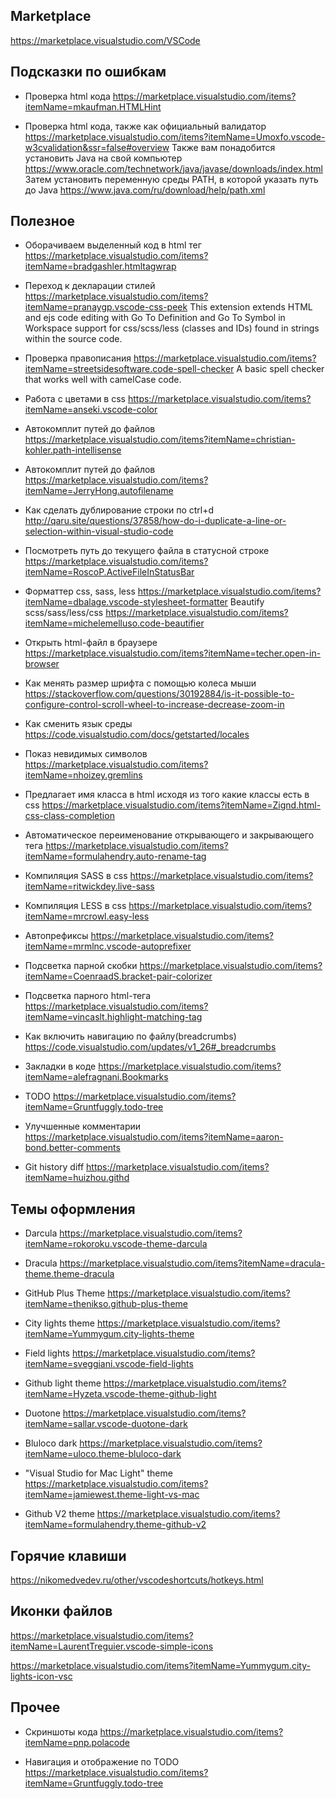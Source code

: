 ﻿## Marketplace
https://marketplace.visualstudio.com/VSCode


## Подсказки по ошибкам

* Проверка html кода
https://marketplace.visualstudio.com/items?itemName=mkaufman.HTMLHint

* Проверка html кода, также как официальный валидатор
https://marketplace.visualstudio.com/items?itemName=Umoxfo.vscode-w3cvalidation&ssr=false#overview 
Также вам понадобится установить Java на свой компьютер
https://www.oracle.com/technetwork/java/javase/downloads/index.html
Затем установить переменную среды PATH, в которой указать путь до Java
https://www.java.com/ru/download/help/path.xml



## Полезное

* Оборачиваем выделенный код в html тег
https://marketplace.visualstudio.com/items?itemName=bradgashler.htmltagwrap

* Переход к декларации стилей
https://marketplace.visualstudio.com/items?itemName=pranaygp.vscode-css-peek
This extension extends HTML and ejs code editing with Go To Definition and Go To Symbol 
in Workspace support for css/scss/less (classes and IDs) found in strings within the source code.

* Проверка правописания
https://marketplace.visualstudio.com/items?itemName=streetsidesoftware.code-spell-checker
A basic spell checker that works well with camelCase code.

* Работа с цветами в css
https://marketplace.visualstudio.com/items?itemName=anseki.vscode-color

* Автокомплит путей до файлов
https://marketplace.visualstudio.com/items?itemName=christian-kohler.path-intellisense

* Автокомплит путей до файлов
https://marketplace.visualstudio.com/items?itemName=JerryHong.autofilename

* Как сделать дублирование строки по ctrl+d
http://qaru.site/questions/37858/how-do-i-duplicate-a-line-or-selection-within-visual-studio-code

* Посмотреть путь до текущего файла в статусной строке
https://marketplace.visualstudio.com/items?itemName=RoscoP.ActiveFileInStatusBar

* Форматтер css, sass, less
https://marketplace.visualstudio.com/items?itemName=dbalage.vscode-stylesheet-formatter
Beautify scss/sass/less/css
https://marketplace.visualstudio.com/items?itemName=michelemelluso.code-beautifier

* Открыть html-файл в браузере
https://marketplace.visualstudio.com/items?itemName=techer.open-in-browser

* Как менять размер шрифта с помощью колеса мыши
https://stackoverflow.com/questions/30192884/is-it-possible-to-configure-control-scroll-wheel-to-increase-decrease-zoom-in

* Как сменить язык среды
https://code.visualstudio.com/docs/getstarted/locales

* Показ невидимых символов
https://marketplace.visualstudio.com/items?itemName=nhoizey.gremlins

* Предлагает имя класса в html исходя из того какие классы есть в css
https://marketplace.visualstudio.com/items?itemName=Zignd.html-css-class-completion

* Автоматическое переименование открывающего и закрывающего тега
https://marketplace.visualstudio.com/items?itemName=formulahendry.auto-rename-tag

* Компиляция SASS в css
https://marketplace.visualstudio.com/items?itemName=ritwickdey.live-sass

* Компиляция LESS в css
https://marketplace.visualstudio.com/items?itemName=mrcrowl.easy-less

* Автопрефиксы
https://marketplace.visualstudio.com/items?itemName=mrmlnc.vscode-autoprefixer

* Подсветка парной скобки
https://marketplace.visualstudio.com/items?itemName=CoenraadS.bracket-pair-colorizer

* Подсветка парного html-тега
https://marketplace.visualstudio.com/items?itemName=vincaslt.highlight-matching-tag

* Как включить навигацию по файлу(breadcrumbs)
https://code.visualstudio.com/updates/v1_26#_breadcrumbs

* Закладки в коде
https://marketplace.visualstudio.com/items?itemName=alefragnani.Bookmarks

* TODO
https://marketplace.visualstudio.com/items?itemName=Gruntfuggly.todo-tree

* Улучшенные комментарии
https://marketplace.visualstudio.com/items?itemName=aaron-bond.better-comments

* Git history diff
https://marketplace.visualstudio.com/items?itemName=huizhou.githd

## Темы оформления

* Darcula
https://marketplace.visualstudio.com/items?itemName=rokoroku.vscode-theme-darcula

* Dracula
https://marketplace.visualstudio.com/items?itemName=dracula-theme.theme-dracula

* GitHub Plus Theme
https://marketplace.visualstudio.com/items?itemName=thenikso.github-plus-theme

* City lights theme
https://marketplace.visualstudio.com/items?itemName=Yummygum.city-lights-theme

* Field lights
https://marketplace.visualstudio.com/items?itemName=sveggiani.vscode-field-lights

* Github light theme
https://marketplace.visualstudio.com/items?itemName=Hyzeta.vscode-theme-github-light

* Duotone
https://marketplace.visualstudio.com/items?itemName=sallar.vscode-duotone-dark

* Bluloco dark
https://marketplace.visualstudio.com/items?itemName=uloco.theme-bluloco-dark

* "Visual Studio for Mac Light" theme
https://marketplace.visualstudio.com/items?itemName=jamiewest.theme-light-vs-mac

* Github V2 theme
https://marketplace.visualstudio.com/items?itemName=formulahendry.theme-github-v2


## Горячие клавиши

https://nikomedvedev.ru/other/vscodeshortcuts/hotkeys.html



## Иконки файлов

https://marketplace.visualstudio.com/items?itemName=LaurentTreguier.vscode-simple-icons

https://marketplace.visualstudio.com/items?itemName=Yummygum.city-lights-icon-vsc

## Прочее

* Скриншоты кода
https://marketplace.visualstudio.com/items?itemName=pnp.polacode

* Навигация и отображение по TODO
https://marketplace.visualstudio.com/items?itemName=Gruntfuggly.todo-tree